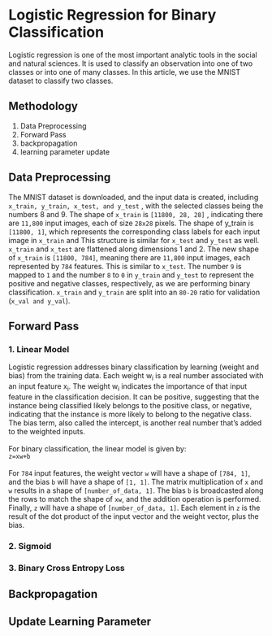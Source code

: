 # Logistic Regression for Binary Classification
Logistic regression is one of the most important analytic tools in the social and natural sciences. It is used to classify an observation into one of two classes or into one of many classes. In this article, we use the MNIST dataset to classify two classes.
## Methodology
1. Data Preprocessing
2. Forward Pass
3. backpropagation
4. learning parameter update
## Data Preprocessing
The MNIST dataset is downloaded, and the input data is created, including ```x_train, y_train, x_test, and y_test``` , with the selected classes being the numbers 8 and 9. The shape of ```x_train``` is ```[11800, 28, 28]``` , indicating there are ```11,800``` input images, each of size ```28x28``` pixels. The shape of y_train is ```[11800, 1]```, which represents the corresponding class labels for each input image in ```x_train``` and This structure is similar for ```x_test``` and ```y_test``` as well. ```x_train``` and ```x_test``` are flattened along dimensions 1 and 2. The new shape of ```x_train``` is ```[11800, 784]```, meaning there are ```11,800``` input images, each represented by ```784``` features. This is similar to ```x_test```. The number ```9``` is mapped to ```1``` and the number ```8``` to ```0``` in ```y_train``` and ```y_test``` to represent the positive and negative classes, respectively, as we are performing binary classification. ```x_train``` and ```y_train``` are split into an ```80-20``` ratio for validation (```x_val and y_val```).
## Forward Pass
### 1. Linear Model
Logistic regression addresses binary classification by learning (weight and bias) from the training data. Each weight w<sub>i</sub> is a real number associated with an input feature x<sub>i</sub>. The weight w<sub>i</sub> indicates the importance of that input feature in the classification decision. It can be positive, suggesting that the instance being classified likely belongs to the positive class, or negative, indicating that the instance is more likely to belong to the negative class. The bias term, also called the intercept, is another real number that’s added to the weighted inputs.<br><br>
For binary classification, the linear model is given by:<br>
```z=xw+b```<br><br>
For ```784``` input features, the weight vector ```w``` will have a shape of ```[784, 1]```, and the bias ```b``` will have a shape of ```[1, 1]```. The matrix multiplication of ```x``` and ```w``` results in a shape of ```[number_of_data, 1]```. The bias ```b``` is broadcasted along the rows to match the shape of ```xw```, and the addition operation is performed. Finally, ```z``` will have a shape of ```[number_of_data, 1]```. Each element in ```z``` is the result of the dot product of the input vector and the weight vector, plus the bias.
### 2. Sigmoid
### 3. Binary Cross Entropy Loss
## Backpropagation
## Update Learning Parameter
